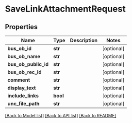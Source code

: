 # SaveLinkAttachmentRequest

## Properties
Name | Type | Description | Notes
------------ | ------------- | ------------- | -------------
**bus_ob_id** | **str** |  | [optional] 
**bus_ob_name** | **str** |  | [optional] 
**bus_ob_public_id** | **str** |  | [optional] 
**bus_ob_rec_id** | **str** |  | [optional] 
**comment** | **str** |  | [optional] 
**display_text** | **str** |  | [optional] 
**include_links** | **bool** |  | [optional] 
**unc_file_path** | **str** |  | [optional] 

[[Back to Model list]](../README.md#documentation-for-models) [[Back to API list]](../README.md#documentation-for-api-endpoints) [[Back to README]](../README.md)


